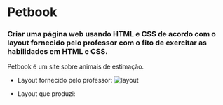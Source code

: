 # Petbook
### Criar uma página web usando HTML e CSS de acordo com o layout fornecido pelo professor com o fito de exercitar as habilidades em HTML e CSS.

Petbook é um site sobre animais de estimação.

- Layout fornecido pelo professor:
  ![layout](https://github.com/MatheusGODZILLA/petbook/assets/76749048/9ff626c3-ba3d-486d-9ff5-52e042d4cbfd)

- Layout que produzi:
  
